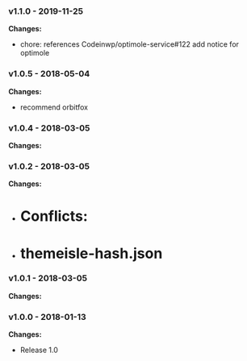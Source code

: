 
 ### v1.1.0 - 2019-11-25 
 **Changes:** 
 * chore: references Codeinwp/optimole-service#122 add notice for optimole
 
 ### v1.0.5 - 2018-05-04 
 **Changes:** 
 * recommend orbitfox
 
 ### v1.0.4 - 2018-03-05 
 **Changes:** 
  
 ### v1.0.2 - 2018-03-05 
 **Changes:** 
 * # Conflicts:
* #	themeisle-hash.json
 
 ### v1.0.1 - 2018-03-05 
 **Changes:** 
  
 ### v1.0.0 - 2018-01-13 
 **Changes:** 
 * Release 1.0
 
